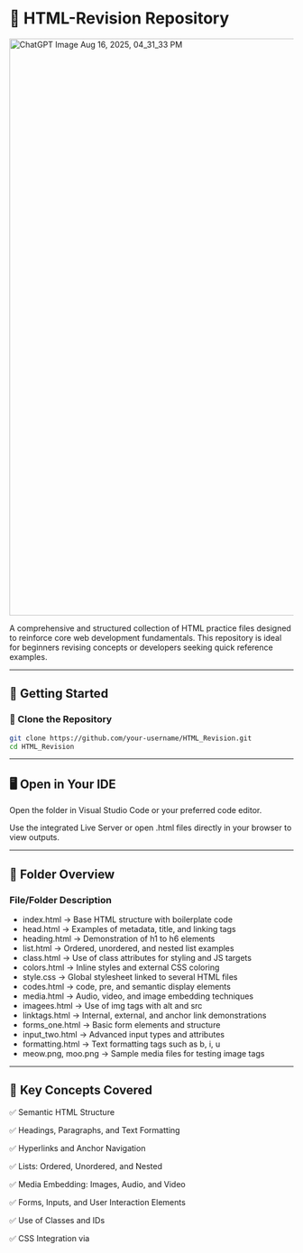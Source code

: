 # 📘 HTML-Revision Repository

<img width="1536" height="1024" alt="ChatGPT Image Aug 16, 2025, 04_31_33 PM" src="https://github.com/user-attachments/assets/57cbb170-da4d-4aa0-8fa5-88e074f51549" />


A comprehensive and structured collection of HTML practice files designed to reinforce core web development fundamentals. This repository is ideal for beginners revising concepts or developers seeking quick reference examples.

---

## 🚀 Getting Started

### 🔧 Clone the Repository

```bash
git clone https://github.com/your-username/HTML_Revision.git
cd HTML_Revision
```

---

## 🖥️ Open in Your IDE
Open the folder in Visual Studio Code or your preferred code editor.

Use the integrated Live Server or open .html files directly in your browser to view outputs.

---

## 📁 Folder Overview

### File/Folder	          Description

- index.html ->	          Base HTML structure with boilerplate code
- head.html	->            Examples of metadata, title, and linking tags
- heading.html	->        Demonstration of h1 to h6 elements
- list.html	->            Ordered, unordered, and nested list examples
- class.html	->          Use of class attributes for styling and JS targets
- colors.html	->          Inline styles and external CSS coloring
- style.css	->            Global stylesheet linked to several HTML files
- codes.html ->           code, pre, and semantic display elements
- media.html	->          Audio, video, and image embedding techniques
- imagees.html	->        Use of img tags with alt and src
- linktags.html	->        Internal, external, and anchor link demonstrations
- forms_one.html	->      Basic form elements and structure
- input_two.html	->      Advanced input types and attributes
- formatting.html	->      Text formatting tags such as b, i, u
- meow.png, moo.png	->    Sample media files for testing image tags

---

## 🧠 Key Concepts Covered
✅ Semantic HTML Structure

✅ Headings, Paragraphs, and Text Formatting

✅ Hyperlinks and Anchor Navigation

✅ Lists: Ordered, Unordered, and Nested

✅ Media Embedding: Images, Audio, and Video

✅ Forms, Inputs, and User Interaction Elements

✅ Use of Classes and IDs

✅ CSS Integration via <style> and external files

✅ Accessibility and Best Practices

---

## 💼 Use Cases
📘 Personal revision and quick reference

🧑‍🏫 Teaching aid for HTML fundamentals

🧪 Browser-based practice and testing

📂 Building blocks for web development projects

---

## 🤝 Contributing
This repository is maintained as a personal resource, but community contributions are welcome.

### To contribute:

- Fork this repository
- Create a new branch
```
git checkout -b feature-name
```

- Commit your changes
```
git commit -m "Describe your changes"
```

- Push to your fork
```
git push origin feature-name
```
- Submit a Pull Request and describe your updates.

---

## 🙌 Acknowledgements
Gratitude to the Youtube Channel:

### Chai aur Code

---

✨ Stay Curious, Keep Building!

Maintained by: Ojas Kumar Singh
